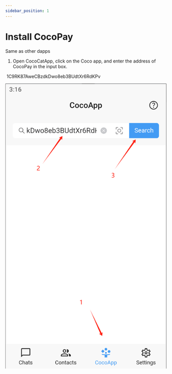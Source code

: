 ```yaml
---
sidebar_position: 1
---
```


# Install CocoPay

Same as other dapps

1. Open CocoCatApp, click on the Coco app, and enter the address of CocoPay in the input box. 



​     1C9RK87AweCBzdkDwo8eb3BUdtXr6RdKPv



![img](img/Install-CocoPay-1.png)



